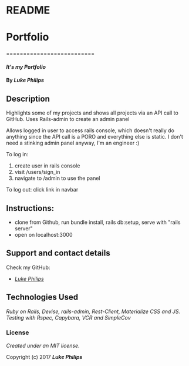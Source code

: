 # README

# Portfolio
==========================

#### _It's my Portfolio_

#### By _**Luke Philips**_

## Description

Highlights some of my projects and shows all projects via an API call to GitHub. Uses Rails-admin to create an admin panel

Allows logged in user to access rails console, which doesn't really do anything since the API call is a PORO and everything else is static. I don't need a stinking admin panel anyway, I'm an engineer :)

To log in:
1. create user in rails console
2. visit /users/sign_in
3. navigate to /admin to use the panel

To log out:
click link in navbar

## Instructions:

* clone from Github, run bundle install, rails db:setup, serve with "rails server"
* open on localhost:3000

## Support and contact details

Check my GitHub:
* _[Luke Philips](https://github.com/lukeephilips)_

## Technologies Used

_Ruby on Rails, Devise, rails-admin, Rest-Client, Materialize CSS and JS. Testing with Rspec, Capybara, VCR and SimpleCov_

### License

*Created under an MIT license.*

Copyright (c) 2017 **_Luke Philips_**
